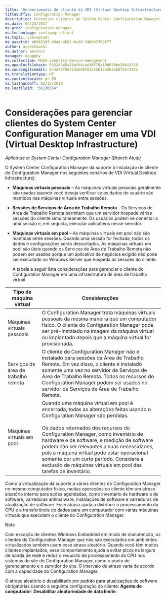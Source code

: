 ```yaml
---
title: 'Gerenciamento de cliente da VDI (Virtual Desktop Infrastructure) '
titleSuffix: Configuration Manager
description: Gerenciar clientes do System Center Configuration Manager em uma VDI (Virtual Desktop Infrastructure).
ms.date: 04/23/2017
ms.prod: configuration-manager
ms.technology: configmgr-client
ms.topic: conceptual
ms.assetid: abd45393-d84e-4583-bc80-74bbb3709577
author: aczechowski
ms.author: aaroncz
manager: dougeby
ms.collection: M365-identity-device-management
ms.openlocfilehash: 9352d6e5a26afd4cee36f70a19d0566e26643f50
ms.sourcegitcommit: 874d78f08714a509f61c52b154387268f5b73242
ms.translationtype: HT
ms.contentlocale: pt-BR
ms.lasthandoff: 02/12/2019
ms.locfileid: "56130564"
---
```

# <a name="considerations-for-managing-system-center-configuration-manager-clients--in-a-virtual-desktop-infrastructure-vdi"></a>Considerações para gerenciar clientes do System Center Configuration Manager em uma VDI (Virtual Desktop Infrastructure)

*Aplica-se a: System Center Configuration Manager (Branch Atual)*

O System Center Configuration Manager dá suporte à instalação de cliente do Configuration Manager nos seguintes cenários de VDI (Virtual Desktop Infrastructure):  

- **Máquinas virtuais pessoais** – As máquinas virtuais pessoais geralmente são usadas quando você deseja verificar se os dados do usuário são mantidos nas máquinas virtuais entre sessões.  

- **Sessões de Serviços de Área de Trabalho Remota** – Os Serviços de Área de Trabalho Remota permitem que um servidor hospede várias sessões do cliente simultaneamente. Os usuários podem se conectar a uma sessão e, em seguida, executar aplicativos nesse servidor.  

- **Máquinas virtuais em pool** – As máquinas virtuais em pool não são mantidas entre sessões. Quando uma sessão for fechada, todos os dados e configurações serão descartados. As máquinas virtuais em pool são úteis quando os Serviços de Área de Trabalho Remota não podem ser usados porque um aplicativo de negócios exigido não pode ser executado no Windows Server que hospeda as sessões do cliente.  

  A tabela a seguir lista considerações para gerenciar o cliente do Configuration Manager em uma infraestrutura de área de trabalho virtual.  

|Tipo de máquina virtual|Considerações|  
|--------------------------|--------------------|  
|Máquinas virtuais pessoais|O Configuration Manager trata máquinas virtuais pessoais da mesma maneira que um computador físico. O cliente do Configuration Manager pode ser pré-instalado na imagem da máquina virtual ou implantado depois que a máquina virtual for provisionada.|  
|Serviços de área de trabalho remota|O cliente do Configuration Manager não é instalado para sessões da Área de Trabalho Remota. Em vez disso, o cliente é instalado somente uma vez no servidor de Serviços de Área de Trabalho Remota. Todos os recursos do Configuration Manager podem ser usados no servidor de Serviços de Área de Trabalho Remota.|  
|Máquinas virtuais em pool|Quando uma máquina virtual em pool é encerrada, todas as alterações feitas usando o Configuration Manager são perdidas.<br /><br /> Os dados retornados dos recursos do Configuration Manager, como inventário de hardware e de software, e medição de software podem não ser relevantes a suas necessidades, pois a máquina virtual pode estar operacional somente por um curto período. Considere a exclusão de máquinas virtuais em pool das tarefas de inventário.|  

 Como a virtualização dá suporte a vários clientes do Configuration Manager no mesmo computador físico, muitas operações co cliente têm um atraso aleatório interno para ações agendadas, como inventário de hardware e de software, varreduras antimalware, instalações de software e varreduras de atualização de software. Esse atraso ajuda a distribuir o processamento da CPU e a transferência de dados para um computador com várias máquinas virtuais que executam o cliente do Configuration Manager.  

> [!NOTE]  
>  Com exceção de clientes Windows Embedded em modo de manutenção, os clientes do Configuration Manager que não são executados em ambientes virtualizados também usam esse atraso aleatório. Quando você têm muitos clientes implantados, esse comportamento ajuda a evitar picos na largura de banda de rede e reduz o requisito de processamento da CPU nos sistemas de site do Configuration Manager, como o ponto de gerenciamento e o servidor do site. O intervalo de atraso varia de acordo com a capacidade do Configuration Manager.  
>   
>  O atraso aleatório é desabilitado por padrão para atualizações de software obrigatórias usando a seguinte configuração do cliente: **Agente de computador**: **Desabilitar aleatoriedade de data limite**.
